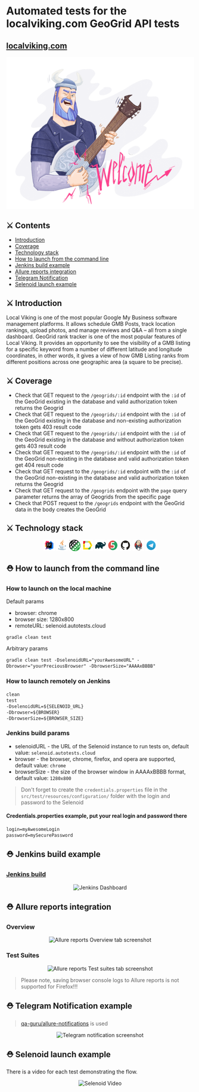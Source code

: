 # Automated tests for the localviking.com GeoGrid API tests

## <a href = "https://localviking.com" target ="_blank">localviking.com</a>

<p align="center">
<img title="Local Viking Welcome" src="images/screenshots/LocalVikingWelcome.png">
</p>

## :crossed_swords: Contents

- <a href="#crossed_swords-introduction">Introduction</a>
- <a href="#crossed_swords-coverage">Coverage</a>
- <a href="#rescue_worker_helmet-technology-stack">Technology stack</a>
- <a href="#rescue_worker_helmet-how-to-launch-from-the-command-line">How to launch from the command line</a>
- <a href="#rescue_worker_helmet-jenkins-build-example">Jenkins build example</a>
- <a href="#rescue_worker_helmet-allure-reports-integration">Allure reports integration</a>
- <a href="#rescue_worker_helmet-telegram-Notification">Telegram Notification</a>
- <a href="#rescue_worker_helmet-selenoid-launch-example">Selenoid launch example</a>

## :crossed_swords: Introduction

<p>
Local Viking is one of the most popular Google My Business software management platforms. 
It allows schedule GMB Posts, track location rankings, upload photos, and manage reviews and Q&A 
– all from a single dashboard. GeoGrid rank tracker is one of the most popular features of Local Viking. 
It provides an opportunity to see the visibility of a GMB listing for a specific keyword from a number of different
latitude and longitude coordinates, in other words, it gives a view of how GMB Listing ranks from different positions
across one geographic area (a square to be precise).
</p>

## :crossed_swords: Coverage


- Check that GET request to the `/geogrids/:id` endpoint with the `:id` of the GeoGrid existing in the database and valid authorization token returns the Geogrid
- Check that GET request to the `/geogrids/:id` endpoint with the `:id` of the GeoGrid existing in the database and non-existing authorization token gets 403 result code
- Check that GET request to the `/geogrids/:id` endpoint with the `:id` of the GeoGrid existing in the database and without authorization token gets 403 result code
- Check that GET request to the `/geogrids/:id` endpoint with the `:id` of the GeoGrid non-existing in the database and valid authorization token get 404 result code
- Check that GET request to the `/geogrids/:id` endpoint with the `:id` of the GeoGrid non-existing in the database and valid authorization token returns the Geogrid
- Check that GET request to the `/geogrids` endpoint with the `page` query parameter returns the array of Geogrids from the specific page
- Check that POST request to the `/geogrids` endpoint with the GeoGrid data in the body creates the GeoGrid

## :crossed_swords: Technology stack

<p align="center">
<img width="6%" title="IntelliJ IDEA" src="images/logos/Intelij_IDEA.svg">
<img width="6%" title="Java" src="images/logos/Java.svg">
<img width="6%" title="Rest-Assured" src="images/logos/RestAssured.svg">
<img width="6%" title="Allure Report" src="images/logos/Allure_Report.svg">
<img width="6%" title="Gradle" src="images/logos/Gradle.svg">
<img width="6%" title="JUnit5" src="images/logos/JUnit5.svg">
<img width="6%" title="GitHub" src="images/logos/GitHub.svg">
<img width="6%" title="Jenkins" src="images/logos/Jenkins.svg">
<img width="6%" title="Telegram" src="images/logos/Telegram.svg">
</p>

## :rescue_worker_helmet: How to launch from the command line

### How to launch on the local machine

<p>
Default params
</p>

- browser: chrome
- browser size: 1280x800
- remoteURL: selenoid.autotests.cloud

```
gradle clean test
```

Arbitrary params
```
gradle clean test -DselenoidURL="yourAwesomeURL" -Dbrowser="yourPreciousBrowser" -DbrowserSize="AAAAxBBBB"
```

### How to launch remotely on Jenkins

```
clean
test
-DselenoidURL=${SELENOID_URL}
-Dbrowser=${BROWSER}
-DbrowserSize=${BROWSER_SIZE}
```

### Jenkins build params

- selenoidURL - the URL of the Selenoid instance to run tests on, default value: `selenoid.autotests.cloud`
- browser - the browser, chrome, firefox, and opera are supported, default value: `chrome`
- browserSize - the size of the browser window in AAAAxBBBB format, default value: `1280x800`

> Don't forget to create the `credentials.properties` file in the `src/test/resources/configuration/` folder with the
login and password to the Selenoid

#### Credentials.properties example, put your real login and password there

```
login=myAwesomeLogin
password=mySecurePassword
```

## :rescue_worker_helmet: Jenkins build example

### <a target="_blank" href="https://jenkins.autotests.cloud/job/C12-Mike-B-lesson-13-redrift.com/">Jenkins build</a>

<p align="center">
<img title="Jenkins Dashboard" src="images/screenshots/jenkins-redrift-build-main-page.png">
</p>

## :rescue_worker_helmet: Allure reports integration

### Overview

<p align="center">
<img title="Allure reports Overview tab screenshot" src="images/screenshots/allure-reports-redrift-main-page.png">
</p>

### Test Suites

<p align="center">
<img title="Allure reports Test suites tab screenshot" src="images/screenshots/allure-redrift-reports-tests.png">
</p>

> Please note, saving browser console logs to Allure reports is not supported for Firefox!!!

## :rescue_worker_helmet: Telegram Notification example

> <a href="https://github.com/qa-guru/allure-notifications">qa-guru/allure-notifications</a> is used

<p align="center">
<img title="Telegram notification screenshot" src="images/screenshots/telegram-redrift-tests-notification.png">
</p>

## :rescue_worker_helmet: Selenoid launch example

There is a video for each test demonstrating the flow.

<p align="center">
<img title="Selenoid Video" src="images/gifs/closing-the-lion.gif">
</p>

